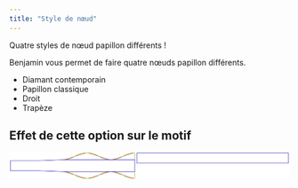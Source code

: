 ```yaml
---
title: "Style de nœud"
---
```


Quatre styles de nœud papillon différents !

Benjamin vous permet de faire quatre nœuds papillon différents.

- Diamant contemporain
- Papillon classique
- Droit
- Trapèze

## Effet de cette option sur le motif

![Cette image montre l'effet de cette option en superposant plusieurs variantes qui ont une valeur différente pour cette option](benjamin_bowstyle_sample.svg "Effet de cette option sur le motif")
